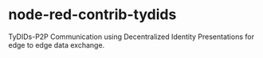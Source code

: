 # node-red-contrib-tydids
TyDIDs-P2P Communication using Decentralized Identity Presentations for edge to edge data exchange.

